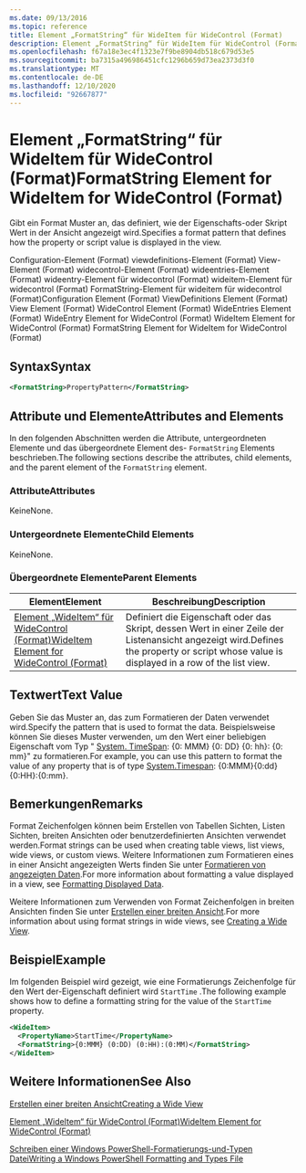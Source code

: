 ```yaml
---
ms.date: 09/13/2016
ms.topic: reference
title: Element „FormatString“ für WideItem für WideControl (Format)
description: Element „FormatString“ für WideItem für WideControl (Format)
ms.openlocfilehash: f67a18e3ec4f1323e7f9be8904db518c679d53e5
ms.sourcegitcommit: ba7315a496986451cfc1296b659d73ea2373d3f0
ms.translationtype: MT
ms.contentlocale: de-DE
ms.lasthandoff: 12/10/2020
ms.locfileid: "92667877"
---
```

# <a name="formatstring-element-for-wideitem-for-widecontrol-format"></a><span data-ttu-id="4ea38-103">Element „FormatString“ für WideItem für WideControl (Format)</span><span class="sxs-lookup"><span data-stu-id="4ea38-103">FormatString Element for WideItem for WideControl (Format)</span></span>

<span data-ttu-id="4ea38-104">Gibt ein Format Muster an, das definiert, wie der Eigenschafts-oder Skript Wert in der Ansicht angezeigt wird.</span><span class="sxs-lookup"><span data-stu-id="4ea38-104">Specifies a format pattern that defines how the property or script value is displayed in the view.</span></span>

<span data-ttu-id="4ea38-105">Configuration-Element (Format) viewdefinitions-Element (Format) View-Element (Format) widecontrol-Element (Format) wideentries-Element (Format) wideentry-Element für widecontrol (Format) wideitem-Element für widecontrol (Format) FormatString-Element für wideitem für widecontrol (Format)</span><span class="sxs-lookup"><span data-stu-id="4ea38-105">Configuration Element (Format) ViewDefinitions Element (Format) View Element (Format) WideControl Element (Format) WideEntries Element (Format) WideEntry Element for WideControl (Format) WideItem Element for WideControl (Format) FormatString Element for WideItem for WideControl (Format)</span></span>

## <a name="syntax"></a><span data-ttu-id="4ea38-106">Syntax</span><span class="sxs-lookup"><span data-stu-id="4ea38-106">Syntax</span></span>

```xml
<FormatString>PropertyPattern</FormatString>
```

## <a name="attributes-and-elements"></a><span data-ttu-id="4ea38-107">Attribute und Elemente</span><span class="sxs-lookup"><span data-stu-id="4ea38-107">Attributes and Elements</span></span>

<span data-ttu-id="4ea38-108">In den folgenden Abschnitten werden die Attribute, untergeordneten Elemente und das übergeordnete Element des- `FormatString` Elements beschrieben.</span><span class="sxs-lookup"><span data-stu-id="4ea38-108">The following sections describe the attributes, child elements, and the parent element of the `FormatString` element.</span></span>

### <a name="attributes"></a><span data-ttu-id="4ea38-109">Attribute</span><span class="sxs-lookup"><span data-stu-id="4ea38-109">Attributes</span></span>

<span data-ttu-id="4ea38-110">Keine</span><span class="sxs-lookup"><span data-stu-id="4ea38-110">None.</span></span>

### <a name="child-elements"></a><span data-ttu-id="4ea38-111">Untergeordnete Elemente</span><span class="sxs-lookup"><span data-stu-id="4ea38-111">Child Elements</span></span>

<span data-ttu-id="4ea38-112">Keine</span><span class="sxs-lookup"><span data-stu-id="4ea38-112">None.</span></span>

### <a name="parent-elements"></a><span data-ttu-id="4ea38-113">Übergeordnete Elemente</span><span class="sxs-lookup"><span data-stu-id="4ea38-113">Parent Elements</span></span>

|<span data-ttu-id="4ea38-114">Element</span><span class="sxs-lookup"><span data-stu-id="4ea38-114">Element</span></span>|<span data-ttu-id="4ea38-115">Beschreibung</span><span class="sxs-lookup"><span data-stu-id="4ea38-115">Description</span></span>|
|-------------|-----------------|
|[<span data-ttu-id="4ea38-116">Element „WideItem“ für WideControl (Format)</span><span class="sxs-lookup"><span data-stu-id="4ea38-116">WideItem Element for WideControl (Format)</span></span>](./wideitem-element-for-widecontrol-format.md)|<span data-ttu-id="4ea38-117">Definiert die Eigenschaft oder das Skript, dessen Wert in einer Zeile der Listenansicht angezeigt wird.</span><span class="sxs-lookup"><span data-stu-id="4ea38-117">Defines the property or script whose value is displayed in a row of the list view.</span></span>|

## <a name="text-value"></a><span data-ttu-id="4ea38-118">Textwert</span><span class="sxs-lookup"><span data-stu-id="4ea38-118">Text Value</span></span>

<span data-ttu-id="4ea38-119">Geben Sie das Muster an, das zum Formatieren der Daten verwendet wird.</span><span class="sxs-lookup"><span data-stu-id="4ea38-119">Specify the pattern that is used to format the data.</span></span> <span data-ttu-id="4ea38-120">Beispielsweise können Sie dieses Muster verwenden, um den Wert einer beliebigen Eigenschaft vom Typ " [System. TimeSpan](/dotnet/api/System.TimeSpan): {0: MMM} {0: DD} {0: hh}: {0: mm}" zu formatieren.</span><span class="sxs-lookup"><span data-stu-id="4ea38-120">For example, you can use this pattern to format the value of any property that is of type [System.Timespan](/dotnet/api/System.TimeSpan): {0:MMM}{0:dd}{0:HH}:{0:mm}.</span></span>

## <a name="remarks"></a><span data-ttu-id="4ea38-121">Bemerkungen</span><span class="sxs-lookup"><span data-stu-id="4ea38-121">Remarks</span></span>

<span data-ttu-id="4ea38-122">Format Zeichenfolgen können beim Erstellen von Tabellen Sichten, Listen Sichten, breiten Ansichten oder benutzerdefinierten Ansichten verwendet werden.</span><span class="sxs-lookup"><span data-stu-id="4ea38-122">Format strings can be used when creating table views, list views, wide views, or custom views.</span></span> <span data-ttu-id="4ea38-123">Weitere Informationen zum Formatieren eines in einer Ansicht angezeigten Werts finden Sie unter [Formatieren von angezeigten Daten](./formatting-displayed-data.md).</span><span class="sxs-lookup"><span data-stu-id="4ea38-123">For more information about formatting a value displayed in a view, see [Formatting Displayed Data](./formatting-displayed-data.md).</span></span>

<span data-ttu-id="4ea38-124">Weitere Informationen zum Verwenden von Format Zeichenfolgen in breiten Ansichten finden Sie unter [Erstellen einer breiten Ansicht](./creating-a-wide-view.md).</span><span class="sxs-lookup"><span data-stu-id="4ea38-124">For more information about using format strings in wide views, see [Creating a Wide View](./creating-a-wide-view.md).</span></span>

## <a name="example"></a><span data-ttu-id="4ea38-125">Beispiel</span><span class="sxs-lookup"><span data-stu-id="4ea38-125">Example</span></span>

<span data-ttu-id="4ea38-126">Im folgenden Beispiel wird gezeigt, wie eine Formatierungs Zeichenfolge für den Wert der-Eigenschaft definiert wird `StartTime` .</span><span class="sxs-lookup"><span data-stu-id="4ea38-126">The following example shows how to define a formatting string for the value of the `StartTime` property.</span></span>

```xml
<WideItem>
  <PropertyName>StartTime</PropertyName>
  <FormatString>{0:MMM} (0:DD) (0:HH):(0:MM)</FormatString>
</WideItem>
```

## <a name="see-also"></a><span data-ttu-id="4ea38-127">Weitere Informationen</span><span class="sxs-lookup"><span data-stu-id="4ea38-127">See Also</span></span>

[<span data-ttu-id="4ea38-128">Erstellen einer breiten Ansicht</span><span class="sxs-lookup"><span data-stu-id="4ea38-128">Creating a Wide View</span></span>](./creating-a-wide-view.md)

[<span data-ttu-id="4ea38-129">Element „WideItem“ für WideControl (Format)</span><span class="sxs-lookup"><span data-stu-id="4ea38-129">WideItem Element for WideControl (Format)</span></span>](./wideitem-element-for-widecontrol-format.md)

[<span data-ttu-id="4ea38-130">Schreiben einer Windows PowerShell-Formatierungs-und-Typen Datei</span><span class="sxs-lookup"><span data-stu-id="4ea38-130">Writing a Windows PowerShell Formatting and Types File</span></span>](./writing-a-powershell-formatting-file.md)
